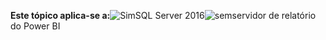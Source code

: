 **Este tópico aplica-se a:**![Sim](media/yes.png)SQL Server 2016![sem](media/no.png)servidor de relatório do Power BI